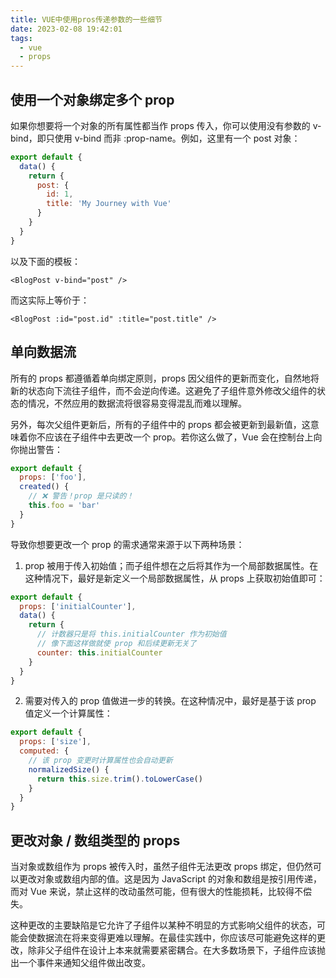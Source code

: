 ```yaml
---
title: VUE中使用pros传递参数的一些细节
date: 2023-02-08 19:42:01
tags:
  - vue
  - props
---
```


## 使用一个对象绑定多个 prop
如果你想要将一个对象的所有属性都当作 props 传入，你可以使用没有参数的 v-bind，即只使用 v-bind 而非 :prop-name。例如，这里有一个 post 对象：

```js
export default {
  data() {
    return {
      post: {
        id: 1,
        title: 'My Journey with Vue'
      }
    }
  }
}
```
以及下面的模板：

```template
<BlogPost v-bind="post" />
```
而这实际上等价于：

```template
<BlogPost :id="post.id" :title="post.title" />
```

## 单向数据流
所有的 props 都遵循着单向绑定原则，props 因父组件的更新而变化，自然地将新的状态向下流往子组件，而不会逆向传递。这避免了子组件意外修改父组件的状态的情况，不然应用的数据流将很容易变得混乱而难以理解。

另外，每次父组件更新后，所有的子组件中的 props 都会被更新到最新值，这意味着你不应该在子组件中去更改一个 prop。若你这么做了，Vue 会在控制台上向你抛出警告：

```js
export default {
  props: ['foo'],
  created() {
    // ❌ 警告！prop 是只读的！
    this.foo = 'bar'
  }
}
```
导致你想要更改一个 prop 的需求通常来源于以下两种场景：

1. prop 被用于传入初始值；而子组件想在之后将其作为一个局部数据属性。在这种情况下，最好是新定义一个局部数据属性，从 props 上获取初始值即可：

```js
export default {
  props: ['initialCounter'],
  data() {
    return {
      // 计数器只是将 this.initialCounter 作为初始值
      // 像下面这样做就使 prop 和后续更新无关了
      counter: this.initialCounter
    }
  }
}
```

2. 需要对传入的 prop 值做进一步的转换。在这种情况中，最好是基于该 prop 值定义一个计算属性：

```js
export default {
  props: ['size'],
  computed: {
    // 该 prop 变更时计算属性也会自动更新
    normalizedSize() {
      return this.size.trim().toLowerCase()
    }
  }
}
```

## 更改对象 / 数组类型的 props
当对象或数组作为 props 被传入时，虽然子组件无法更改 props 绑定，但仍然可以更改对象或数组内部的值。这是因为 JavaScript 的对象和数组是按引用传递，而对 Vue 来说，禁止这样的改动虽然可能，但有很大的性能损耗，比较得不偿失。

这种更改的主要缺陷是它允许了子组件以某种不明显的方式影响父组件的状态，可能会使数据流在将来变得更难以理解。在最佳实践中，你应该尽可能避免这样的更改，除非父子组件在设计上本来就需要紧密耦合。在大多数场景下，子组件应该抛出一个事件来通知父组件做出改变。